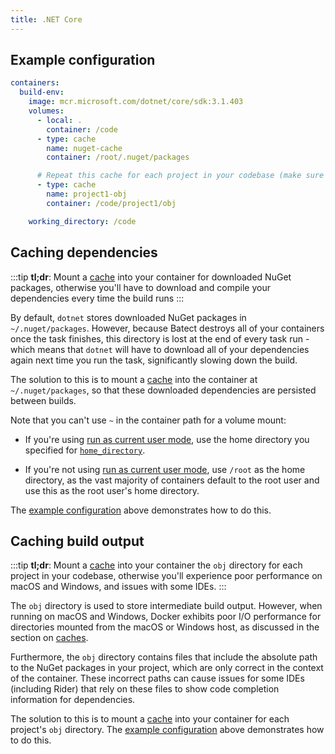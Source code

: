 ```yaml
---
title: .NET Core
---
```


## Example configuration

```yaml title="batect.yml"
containers:
  build-env:
    image: mcr.microsoft.com/dotnet/core/sdk:3.1.403
    volumes:
      - local: .
        container: /code
      - type: cache
        name: nuget-cache
        container: /root/.nuget/packages

      # Repeat this cache for each project in your codebase (make sure each one has a unique name):
      - type: cache
        name: project1-obj
        container: /code/project1/obj

    working_directory: /code
```

## Caching dependencies

:::tip
**tl;dr**: Mount a [cache](../../concepts/caches.md) into your container for downloaded NuGet packages, otherwise you'll have to download and compile your dependencies every
time the build runs
:::

By default, `dotnet` stores downloaded NuGet packages in `~/.nuget/packages`. However, because Batect destroys all of your containers once the task finishes,
this directory is lost at the end of every task run - which means that `dotnet` will have to download all of your dependencies again next time you run the task,
significantly slowing down the build.

The solution to this is to mount a [cache](../../concepts/caches.md) into the container at `~/.nuget/packages`, so that these downloaded dependencies are
persisted between builds.

Note that you can't use `~` in the container path for a volume mount:

- If you're using [run as current user mode](../../concepts/run-as-current-user-mode.md), use the home directory you specified for [`home_directory`](../../reference/config/containers.md#run_as_current_user).

- If you're not using [run as current user mode](../../concepts/run-as-current-user-mode.md), use `/root` as the home directory, as the vast majority of containers
  default to the root user and use this as the root user's home directory.

The [example configuration](#example-configuration) above demonstrates how to do this.

## Caching build output

:::tip
**tl;dr**: Mount a [cache](../../concepts/caches.md) into your container the `obj` directory for each project in your codebase, otherwise you'll experience poor performance on macOS and Windows,
and issues with some IDEs.
:::

The `obj` directory is used to store intermediate build output. However, when running on macOS and Windows,
Docker exhibits poor I/O performance for directories mounted from the macOS or Windows host, as discussed in the section on [caches](../../concepts/caches.md).

Furthermore, the `obj` directory contains files that include the absolute path to the NuGet packages in your project, which are only correct in the context of the container.
These incorrect paths can cause issues for some IDEs (including Rider) that rely on these files to show code completion information for dependencies.

The solution to this is to mount a [cache](../../concepts/caches.md) into your container for each project's `obj` directory. The [example configuration](#example-configuration)
above demonstrates how to do this.
